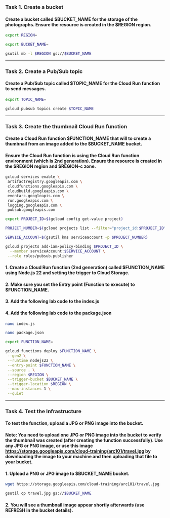 ### Task 1. Create a bucket

#### Create a bucket called $BUCKET_NAME for the storage of the photographs. Ensure the resource is created in the $REGION region.

```bash
export REGION=
```

```bash
export BUCKET_NAME=
```

```bash
gsutil mb -l $REGION gs://$BUCKET_NAME
```

---

### Task 2. Create a Pub/Sub topic

#### Create a Pub/Sub topic called $TOPIC_NAME for the Cloud Run function to send messages.

```bash
export TOPIC_NAME=
```

```bash
gcloud pubsub topics create $TOPIC_NAME
```

---

### Task 3. Create the thumbnail Cloud Run function

#### Create a Cloud Run function $FUNCTION_NAME that will to create a thumbnail from an image added to the $BUCKET_NAME bucket.

#### Ensure the Cloud Run function is using the Cloud Run function environment (which is 2nd generation). Ensure the resource is created in the $REGION region and $REGION-c zone.

```bash
gcloud services enable \
 artifactregistry.googleapis.com \
 cloudfunctions.googleapis.com \
 cloudbuild.googleapis.com \
 eventarc.googleapis.com \
 run.googleapis.com \
 logging.googleapis.com \
 pubsub.googleapis.com
```

```bash
export PROJECT_ID=$(gcloud config get-value project)
```

```bash
PROJECT_NUMBER=$(gcloud projects list --filter="project_id:$PROJECT_ID" --format='value(project_number)')
```

```bash
SERVICE_ACCOUNT=$(gsutil kms serviceaccount -p $PROJECT_NUMBER)
```

```bash
gcloud projects add-iam-policy-binding $PROJECT_ID \
  --member serviceAccount:$SERVICE_ACCOUNT \
 --role roles/pubsub.publisher
```

#### 1. Create a Cloud Run function (2nd generation) called $FUNCTION_NAME using Node.js 22 and setting the trigger to Cloud Storage.

#### 2. Make sure you set the Entry point (Function to execute) to $FUNCTION_NAME.

#### 3. Add the following lab code to the index.js

#### 4. Add the following lab code to the package.json

```bash
nano index.js
```

```bash
nano package.json
```

```bash
export FUNCTION_NAME=
```

```bash
gcloud functions deploy $FUNCTION_NAME \
 --gen2 \
 --runtime nodejs22 \
 --entry-point $FUNCTION_NAME \
 --source . \
 --region $REGION \
 --trigger-bucket $BUCKET_NAME \
 --trigger-location $REGION \
 --max-instances 1 \
 --quiet
```

---

### Task 4. Test the Infrastructure

#### To test the function, upload a JPG or PNG image into the bucket.

#### Note: You need to upload one JPG or PNG image into the bucket to verify the thumbnail was created (after creating the function successfully). Use any JPG or PNG image, or use this image https://storage.googleapis.com/cloud-training/arc101/travel.jpg by downloading the image to your machine and then uploading that file to your bucket.

#### 1. Upload a PNG or JPG image to $BUCKET_NAME bucket.

```bash
wget https://storage.googleapis.com/cloud-training/arc101/travel.jpg
```

```bash
gsutil cp travel.jpg gs://$BUCKET_NAME
```

#### 2. You will see a thumbnail image appear shortly afterwards (use REFRESH in the bucket details).
